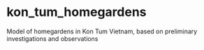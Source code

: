# kon_tum_homegardens
Model of homegardens in Kon Tum Vietnam, based on preliminary investigations and observations
